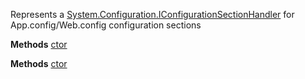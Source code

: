 Represents a [System.Configuration.IConfigurationSectionHandler](System.Configuration.IConfigurationSectionHandler) for App.config/Web.config configuration sections

**Methods**
[ctor](Bifrost.Configuration.BifrostConfigHandler.ctor)


**Methods**
[ctor](Bifrost.Configuration.BifrostConfigHandler.ctor)
